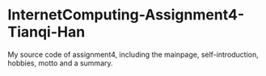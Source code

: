 # InternetComputing-Assignment4-Tianqi-Han
My source code of assignment4, including the mainpage, self-introduction, hobbies, motto and a summary.

